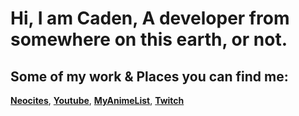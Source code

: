 # Hi, I am Caden, A developer from somewhere on this earth, or not.
## Some of my work & Places you can find me:
[**Neocites**](kx9080.neocities.org), [**Youtube**](https://www.youtube.com/@kx9080), [**MyAnimeList**](https://myanimelist.net/profile/kx9080), [**Twitch**](twitch.tv/kx9080)
